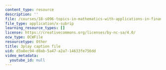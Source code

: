 ```yaml
---
content_type: resource
description: ''
file: /courses/18-s096-topics-in-mathematics-with-applications-in-finance-fall-2013/d3a8ec94d8ab5a47a2a714633fe756dd_uBeM1FUk4Ps.vtt
file_type: application/x-subrip
learning_resource_types: []
license: https://creativecommons.org/licenses/by-nc-sa/4.0/
ocw_type: OCWFile
resourcetype: Other
title: 3play caption file
uid: d3a8ec94-d8ab-5a47-a2a7-14633fe756dd
video_metadata:
  youtube_id: null
---
```

